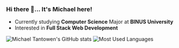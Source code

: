 ### Hi there 👋... It's Michael here!

- Currently studying **Computer Science** Major at **BINUS University**
- Interested in **Full Stack Web Development**


![Michael Tantowen's GitHub stats](https://github-readme-stats.vercel.app/api?username=michaeltantowen&theme=tokyonight)
![Most Used Languages](https://github-readme-stats.vercel.app/api/top-langs/?username=michaeltantowen&langs_count=5)

